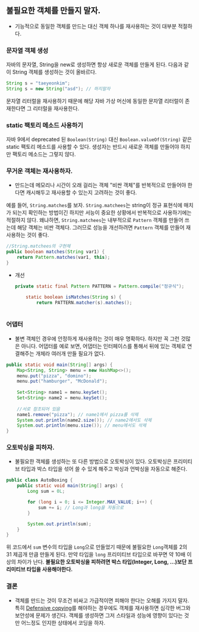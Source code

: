 ## 불필요한 객체를 만들지 말자.
 - 기능적으로 동일한 객체를 만드는 대신 객체 하나를 재사용하는 것이 대부분 적절하다. 
 
### 문자열 객체 생성

자바의 문자열, String을 new로 생성하면 항상 새로운 객체를 만들게 된다. 다음과 같이 String 객체를 생성하는 것이 올바르다.

```java
String s = "taeyeonkim";
String s = new String("asd"); // 하지말자
```

문자열 리터럴을 재사용하기 때문에 해당 자바 가상 머신에 동일한 문자열 리터럴이 존재한다면 그 리터럴을 재사용한다.

### static 팩토리 메소드 사용하기

자바 9에서 deprecated 된 `Boolean(String)` 대신 `Boolean.valueOf(String)` 같은 static 팩토리 메소드를 사용할 수 있다. 생성자는 반드시 새로운 객체를 만들어야 하지만 팩토리 메소드는 그렇지 않다.

### 무거운 객체는 재사용하자.
 - 만드는데 메모리나 시간이 오래 걸리는 객체 "비싼 객체"를 반복적으로 만들어야 한다면 캐시해두고 재사용할 수 있는지 고려하는 것이 좋다.
 
예를 들어, `String.matches`를 보자.
`String.matchees`는 string이 정규 표현식에 매치가 되는지 확인하는 방법이긴 하지만 서능이 중요한 상황에서 반복적으로 사용하기에는 적절하지 않다. 
왜냐하면, `String.matchees`는 내부적으로 `Pattern` 객체를 만들어 쓰는데 해당 객체는 비싼 객체다. 그러므로 성능을 개선하려면 `Pattern` 객체를 만들어 재사용하는 것이 좋다.
```java
//String.matchees의 구현체
public boolean matches(String var1) {
    return Pattern.matches(var1, this);
}
```
 - 개선
   ```java
   private static final Pattern PATTERN = Pattern.compile("정규식");
   
       static boolean isMatches(String s) {
           return PATTERN.matcher(s).matches();
       
   ```
   
### 어댑터
 - 불변 객체인 경우에 안정하게 재사용하는 것이 매우 명확하다. 하지만 꼭 그런 것많은 아니다. 어댑터를 예로 보면, 어댑터는 인터페이스를 통해서 뒤에 있는 객체로 연결해주는 개체라 여러개 만들 필요가 없다.
 
```java
public static void main(String[] args) {
    Map<String, String> menu = new HashMap<>();
    menu.put("pizza", "domino");
    menu.put("hamburger", "McDonald");
    
    Set<String> name1 = menu.keySet();
    Set<String> name2 = menu.keySet();
    
    //서로 참조되어 있음
    name1.remove("pizza"); // name1에서 pizza를 삭제
    System.out.println(name2.size()); // name2에서도 삭제
    System.out.println(menu.size()); // menu에서도 삭제
}
```

### 오토박싱을 피하자.
 - 불필요한 객체를 생성하는 또 다른 방법으로 오토박싱이 있다. 오토박싱은 프리미티브 타입과 박스 타입을 섞어 쓸 수 있게 해주고 박싱과 언박싱을 자동으로 해준다.
```java
public class AutoBoxing {
    public static void main(String[] args) {
        Long sum = 0L;

        for (long i = 0; i <= Integer.MAX_VALUE; i++) {
            sum += i; // Long과 long을 자동으로
        }

        System.out.println(sum);
    }
}
```
위 코드에서 `sum` 변수의 타입을 `Long`으로 만들었기 때문에 불필요한 `Long`객체를 2의 31 제곱개 만큼 만들게 된다. 만약 타입을 `long` 프리미티브 타입으로 바꾸면 약 10배 이상의 차이가 난다.
**불필요한 오토박싱을 피하려면 박스 타입(Integer, Long, ...)보단 프리미티브 타입을 사용해야한다.**


### 결론
 - 객체를 만드는 것이 무조건 비싸고 가급적이면 피해야 한다는 오해를 가지지 말자. 특히 [Defensive copying](http://www.javapractices.com/topic/TopicAction.do?Id=15)를 해야하는 경우에도 객체를 재사용하면 심각한 버그와 보안성에 문제가 생긴다. 객체를 생성하면 그저 스타일과 성능에 영향이 있다는 것만 어느정도 인지한 상태에서 코딩을 하자.